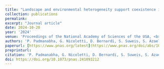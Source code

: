 ```yaml
---
title: "Landscape and environmental heterogeneity support coexistence in competitive metacommunities"
collection: publications
permalink:
excerpt: "Journal article"
date: 2024-10-20
year: '2024'
venue: 'Proceedings of the National Academy of Sciences of the USA, <b>121</b>(44) e2410932121'
authors: 'P. Padmanabha, G. Nicoletti, D. Bernardi, S. Suweis, S. Azaele, A. Rinaldo, A. Maritan'
paperurl: [https://www.pnas.org/latest](https://www.pnas.org/doi/abs/10.1073/pnas.2410932121)
preprinturl: 
citation: 'P. Padmanabha, G. Nicoletti, D. Bernardi, S. Suweis, S. Azaele, A. Rinaldo, A. Maritan (2024) Landscape and environmental heterogeneity support coexistence in competitive metacommunities (2024).'
doi: https://doi.org/10.1073/pnas.241093212
---
```

